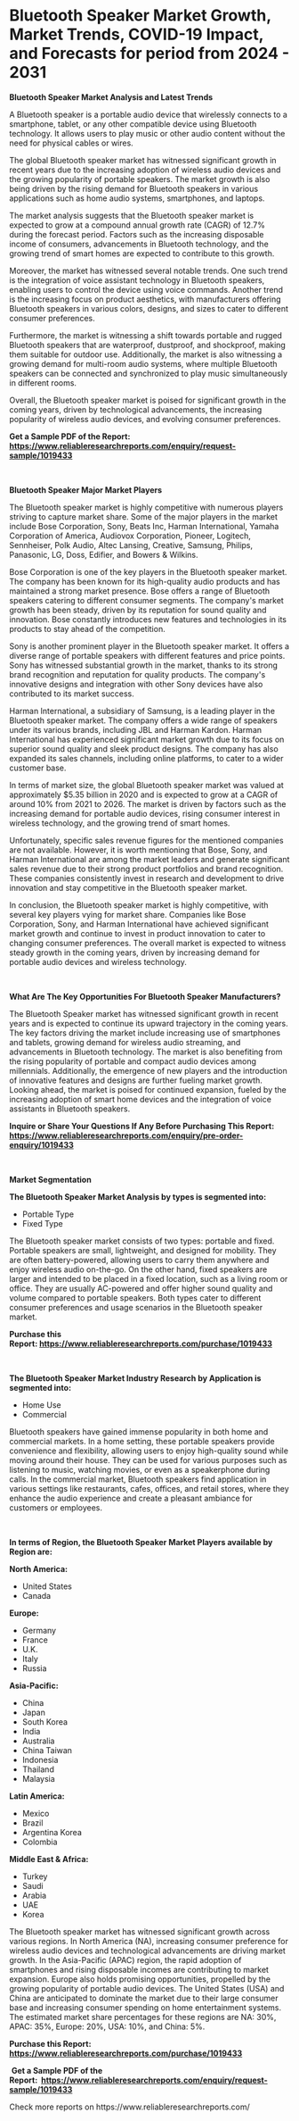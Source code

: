 <p><h1>Bluetooth Speaker Market Growth, Market Trends, COVID-19 Impact, and Forecasts for period from 2024 - 2031</h1></p><p><strong>Bluetooth Speaker Market Analysis and Latest Trends</strong></p>
<p><p>A Bluetooth speaker is a portable audio device that wirelessly connects to a smartphone, tablet, or any other compatible device using Bluetooth technology. It allows users to play music or other audio content without the need for physical cables or wires.</p><p>The global Bluetooth speaker market has witnessed significant growth in recent years due to the increasing adoption of wireless audio devices and the growing popularity of portable speakers. The market growth is also being driven by the rising demand for Bluetooth speakers in various applications such as home audio systems, smartphones, and laptops.</p><p>The market analysis suggests that the Bluetooth speaker market is expected to grow at a compound annual growth rate (CAGR) of 12.7% during the forecast period. Factors such as the increasing disposable income of consumers, advancements in Bluetooth technology, and the growing trend of smart homes are expected to contribute to this growth.</p><p>Moreover, the market has witnessed several notable trends. One such trend is the integration of voice assistant technology in Bluetooth speakers, enabling users to control the device using voice commands. Another trend is the increasing focus on product aesthetics, with manufacturers offering Bluetooth speakers in various colors, designs, and sizes to cater to different consumer preferences.</p><p>Furthermore, the market is witnessing a shift towards portable and rugged Bluetooth speakers that are waterproof, dustproof, and shockproof, making them suitable for outdoor use. Additionally, the market is also witnessing a growing demand for multi-room audio systems, where multiple Bluetooth speakers can be connected and synchronized to play music simultaneously in different rooms.</p><p>Overall, the Bluetooth speaker market is poised for significant growth in the coming years, driven by technological advancements, the increasing popularity of wireless audio devices, and evolving consumer preferences.</p></p>
<p><strong>Get a Sample PDF of the Report:&nbsp; <a href="https://www.reliableresearchreports.com/enquiry/request-sample/1019433">https://www.reliableresearchreports.com/enquiry/request-sample/1019433</a></strong></p>
<p>&nbsp;</p>
<p><strong>Bluetooth Speaker Major Market Players</strong></p>
<p><p>The Bluetooth speaker market is highly competitive with numerous players striving to capture market share. Some of the major players in the market include Bose Corporation, Sony, Beats Inc, Harman International, Yamaha Corporation of America, Audiovox Corporation, Pioneer, Logitech, Sennheiser, Polk Audio, Altec Lansing, Creative, Samsung, Philips, Panasonic, LG, Doss, Edifier, and Bowers & Wilkins.</p><p>Bose Corporation is one of the key players in the Bluetooth speaker market. The company has been known for its high-quality audio products and has maintained a strong market presence. Bose offers a range of Bluetooth speakers catering to different consumer segments. The company's market growth has been steady, driven by its reputation for sound quality and innovation. Bose constantly introduces new features and technologies in its products to stay ahead of the competition.</p><p>Sony is another prominent player in the Bluetooth speaker market. It offers a diverse range of portable speakers with different features and price points. Sony has witnessed substantial growth in the market, thanks to its strong brand recognition and reputation for quality products. The company's innovative designs and integration with other Sony devices have also contributed to its market success.</p><p>Harman International, a subsidiary of Samsung, is a leading player in the Bluetooth speaker market. The company offers a wide range of speakers under its various brands, including JBL and Harman Kardon. Harman International has experienced significant market growth due to its focus on superior sound quality and sleek product designs. The company has also expanded its sales channels, including online platforms, to cater to a wider customer base.</p><p>In terms of market size, the global Bluetooth speaker market was valued at approximately $5.35 billion in 2020 and is expected to grow at a CAGR of around 10% from 2021 to 2026. The market is driven by factors such as the increasing demand for portable audio devices, rising consumer interest in wireless technology, and the growing trend of smart homes.</p><p>Unfortunately, specific sales revenue figures for the mentioned companies are not available. However, it is worth mentioning that Bose, Sony, and Harman International are among the market leaders and generate significant sales revenue due to their strong product portfolios and brand recognition. These companies consistently invest in research and development to drive innovation and stay competitive in the Bluetooth speaker market.</p><p>In conclusion, the Bluetooth speaker market is highly competitive, with several key players vying for market share. Companies like Bose Corporation, Sony, and Harman International have achieved significant market growth and continue to invest in product innovation to cater to changing consumer preferences. The overall market is expected to witness steady growth in the coming years, driven by increasing demand for portable audio devices and wireless technology.</p></p>
<p>&nbsp;</p>
<p><strong>What Are The Key Opportunities For Bluetooth Speaker Manufacturers?</strong></p>
<p><p>The Bluetooth Speaker market has witnessed significant growth in recent years and is expected to continue its upward trajectory in the coming years. The key factors driving the market include increasing use of smartphones and tablets, growing demand for wireless audio streaming, and advancements in Bluetooth technology. The market is also benefiting from the rising popularity of portable and compact audio devices among millennials. Additionally, the emergence of new players and the introduction of innovative features and designs are further fueling market growth. Looking ahead, the market is poised for continued expansion, fueled by the increasing adoption of smart home devices and the integration of voice assistants in Bluetooth speakers.</p></p>
<p><strong>Inquire or Share Your Questions If Any Before Purchasing This Report: <a href="https://www.reliableresearchreports.com/enquiry/pre-order-enquiry/1019433">https://www.reliableresearchreports.com/enquiry/pre-order-enquiry/1019433</a></strong></p>
<p>&nbsp;</p>
<p><strong>Market Segmentation</strong></p>
<p><strong>The Bluetooth Speaker Market Analysis by types is segmented into:</strong></p>
<p><ul><li>Portable Type</li><li>Fixed Type</li></ul></p>
<p><p>The Bluetooth speaker market consists of two types: portable and fixed. Portable speakers are small, lightweight, and designed for mobility. They are often battery-powered, allowing users to carry them anywhere and enjoy wireless audio on-the-go. On the other hand, fixed speakers are larger and intended to be placed in a fixed location, such as a living room or office. They are usually AC-powered and offer higher sound quality and volume compared to portable speakers. Both types cater to different consumer preferences and usage scenarios in the Bluetooth speaker market.</p></p>
<p><strong>Purchase this Report:&nbsp;<a href="https://www.reliableresearchreports.com/purchase/1019433">https://www.reliableresearchreports.com/purchase/1019433</a></strong></p>
<p>&nbsp;</p>
<p><strong>The Bluetooth Speaker Market Industry Research by Application is segmented into:</strong></p>
<p><ul><li>Home Use</li><li>Commercial</li></ul></p>
<p><p>Bluetooth speakers have gained immense popularity in both home and commercial markets. In a home setting, these portable speakers provide convenience and flexibility, allowing users to enjoy high-quality sound while moving around their house. They can be used for various purposes such as listening to music, watching movies, or even as a speakerphone during calls. In the commercial market, Bluetooth speakers find application in various settings like restaurants, cafes, offices, and retail stores, where they enhance the audio experience and create a pleasant ambiance for customers or employees.</p></p>
<p>&nbsp;</p>
<p><strong>In terms of Region, the Bluetooth Speaker Market Players available by Region are:</strong></p>
<p>
    <p> <strong> North America: </strong>
        <ul>
            <li>United States</li>
            <li>Canada</li>
        </ul>
        </p> 
    <p> <strong> Europe: </strong>
        <ul>
            <li>Germany</li>
            <li>France</li>
            <li>U.K.</li>
            <li>Italy</li>
            <li>Russia</li>
        </ul>
        </p> 
    <p> <strong> Asia-Pacific: </strong>
        <ul>
            <li>China</li>
            <li>Japan</li>
            <li>South Korea</li>
            <li>India</li>
            <li>Australia</li>
            <li>China Taiwan</li>
            <li>Indonesia</li>
            <li>Thailand</li>
            <li>Malaysia</li>
        </ul>
        </p> 
    <p> <strong> Latin America: </strong>
        <ul>
            <li>Mexico</li>
            <li>Brazil</li>
            <li>Argentina Korea</li>
            <li>Colombia</li>
        </ul>
        </p> 
    <p> <strong> Middle East & Africa: </strong>
        <ul>
            <li>Turkey</li>
            <li>Saudi</li>
            <li>Arabia</li>
            <li>UAE</li>
            <li>Korea</li>
        </ul>
    </p>
    </p>
<p><p>The Bluetooth speaker market has witnessed significant growth across various regions. In North America (NA), increasing consumer preference for wireless audio devices and technological advancements are driving market growth. In the Asia-Pacific (APAC) region, the rapid adoption of smartphones and rising disposable incomes are contributing to market expansion. Europe also holds promising opportunities, propelled by the growing popularity of portable audio devices. The United States (USA) and China are anticipated to dominate the market due to their large consumer base and increasing consumer spending on home entertainment systems. The estimated market share percentages for these regions are NA: 30%, APAC: 35%, Europe: 20%, USA: 10%, and China: 5%.</p></p>
<p><strong>Purchase this Report: <a href="https://www.reliableresearchreports.com/purchase/1019433">https://www.reliableresearchreports.com/purchase/1019433</a></strong></p>
<p>&nbsp;<strong>Get a Sample PDF of the Report:&nbsp;&nbsp;<a href="https://www.reliableresearchreports.com/enquiry/request-sample/1019433">https://www.reliableresearchreports.com/enquiry/request-sample/1019433</a></strong></p>
<p><strong></strong></p>
<p>Check more reports on https://www.reliableresearchreports.com/</p>